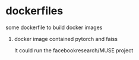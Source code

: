 # dockerfiles
some dockerfile to build docker images

1. docker image contained pytorch and faiss 
   
   It could run the facebookresearch/MUSE project
